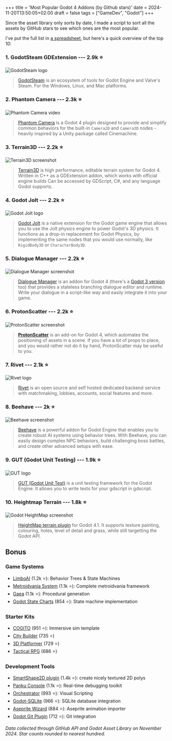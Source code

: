 +++
title = 'Most Popular Godot 4 Addons (by Github stars)'
date = 2024-11-20T13:50:05+02:00
draft = false
tags = ["GameDev", "Godot"]
+++

Since the asset library only sorts by date, I made a script to sort all the assets by GitHub stars to see which ones are the most popular.

I've put the full list in [a spreadsheet](https://docs.google.com/spreadsheets/d/13HBgtBQA-bFY6LULtjJ87fuNjOiZe3DFezWgQtl5RyI/edit?usp=sharing), but here's a quick overview of the top 10:

<!--more-->

### 1. GodotSteam GDExtension --- 2.9k ⭐
![GodotSteam logo](/images/godot-popular-assets/godotsteam.png)
> [GodotSteam](https://github.com/GodotSteam/GodotSteam) is an ecosystem of tools for Godot Engine and Valve's Steam. For the Windows, Linux, and Mac platforms.

### 2. Phantom Camera --- 2.3k ⭐
![Phantom Camera video](/images/godot-popular-assets/phantom-camera.png)
> [Phantom Camera](https://github.com/ramokz/phantom-camera) is a Godot 4 plugin designed to provide and simplify common behaviors for the built-in `Camera2D` and `Camera3D` nodes - heavily inspired by a Unity package called Cinemachine.

### 3. Terrain3D --- 2.2k ⭐
![Terrain3D screenshot](/images/godot-popular-assets/terrain3d.jpg)
> [Terrain3D](https://github.com/TokisanGames/Terrain3D) is high performance, editable terrain system for Godot 4. Written in C++ as a GDExtension addon, which works with official engine builds Can be accessed by GDScript, C#, and any language Godot supports.

### 4. Godot Jolt --- 2.2k ⭐
![Godot Jolt logo](/images/godot-popular-assets/godot-jolt.svg)
> [Godot Jolt](https://github.com/godot-jolt/godot-jolt) is a native extension for the Godot game engine that allows you to use the Jolt physics engine to power Godot's 3D physics.
> It functions as a drop-in replacement for Godot Physics, by implementing the same nodes that you would use normally, like `RigidBody3D` or `CharacterBody3D`.

### 5. Dialogue Manager --- 2.2k ⭐
![Dialogue Manager screenshot](/images/godot-popular-assets/dialogue-manager.jpg)
> [Dialogue Manager](https://github.com/nathanhoad/godot_dialogue_manager) is an addon for Godot 4 (there's a [Godot 3 version](https://github.com/nathanhoad/godot_dialogue_manager/tree/v1.x) too) that provides a stateless branching dialogue editor and runtime. Write your dialogue in a script-like way and easily integrate it into your game.

### 6. ProtonScatter --- 2.2k ⭐
![ProtonScatter screenshot](/images/godot-popular-assets/protonscatter.jpg)
> [**ProtonScatter**](https://github.com/HungryProton/scatter) is an add-on for Godot 4, which automates the positioning of assets in a scene. If you have a lot of props to place, and you would rather not do it by hand, ProtonScatter may be useful to you.

### 7. Rivet --- 2.1k ⭐
![Rivet logo](/images/godot-popular-assets/rivet.svg)
> [Rivet](https://github.com/rivet-gg/rivet) is an open source and self hosted dedicated backend service with matchmaking, lobbies, accounts, social features and more.

### 8. Beehave --- 2k ⭐
![Beehave screenshot](/images/godot-popular-assets/beehave.gif)
> [Beehave](https://github.com/bitbrain/beehave) is a powerful addon for Godot Engine that enables you to create robust AI systems using behavior trees. With Beehave, you can easily design complex NPC behaviors, build challenging boss battles, and create other advanced setups with ease.

### 9. GUT (Godot Unit Testing) --- 1.9k ⭐
![GUT logo](/images/godot-popular-assets/gut.png)
> [GUT (Godot Unit Test)](https://github.com/bitwes/Gut) is a unit testing framework for the Godot Engine. It allows you to write tests for your gdscript in gdscript.

### 10. Heightmap Terrain --- 1.8k ⭐
![Godot HeightMap screenshot](/images/godot-popular-assets/heightmap-terrain.jpg)
> [HeightMap terrain plugin](https://github.com/Zylann/godot_heightmap_plugin) for Godot 4.1. It supports texture painting, colouring, holes, level of detail and grass, while still targetting the Godot API.

## Bonus

### Game Systems
- [LimboAI](https://github.com/limbonaut/limboai) (1.2k ⭐): Behavior Trees & State Machines
- [Metroidvania System](https://github.com/KoBeWi/Metroidvania-System) (1.1k ⭐): Complete metroidvania framework
- [Gaea](https://github.com/BenjaTK/Gaea) (1.1k ⭐): Procedural generation
- [Godot State Charts](https://github.com/derkork/godot-statecharts) (854 ⭐): State machine implementation

### Starter Kits
- [COGITO](https://github.com/Phazorknight/Cogito) (951 ⭐): Immersive sim template
- [City Builder](https://github.com/KenneyNL/Starter-Kit-City-Builder) (735 ⭐)
- [3D Platformer](https://github.com/KenneyNL/Starter-Kit-3D-Platformer) (729 ⭐)
- [Tactical RPG](https://github.com/ramaureirac/godot-tactical-rpg) (686 ⭐)

### Development Tools
- [SmartShape2D plugin](https://github.com/SirRamEsq/SmartShape2D) (1.4k ⭐): create nicely textured 2D polys
- [Panku Console](https://github.com/Ark2000/PankuConsole) (1.1k ⭐): Real-time debugging toolkit
- [Orchestrator](https://github.com/CraterCrash/godot-orchestrator) (993 ⭐): Visual Scripting
- [Godot-SQLite](https://github.com/2shady4u/godot-sqlite) (966 ⭐): SQLite database integration
- [Aseprite Wizard](https://github.com/viniciusgerevini/godot-aseprite-wizard) (884 ⭐): Aseprite animation importer
- [Godot Git Plugin](https://github.com/godotengine/godot-git-plugin) (712 ⭐): Git integration


*Data collected through GitHub API and Godot Asset Library on November 2024. Star counts rounded to nearest hundred.*